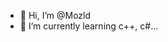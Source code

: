 - 👋 Hi, I’m @Mozld
- 🌱 I’m currently learning c++, c#...


<!---
Mozld/Mozld is a ✨ special ✨ repository because its `README.md` (this file) appears on your GitHub profile.
You can click the Preview link to take a look at your changes.
--->
